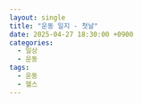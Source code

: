 ```yaml
---
layout: single
title: "운동 일지 - 첫날"
date: 2025-04-27 18:30:00 +0900
categories:
  - 일상
  - 운동
tags:
  - 운동
  - 헬스
---
```

